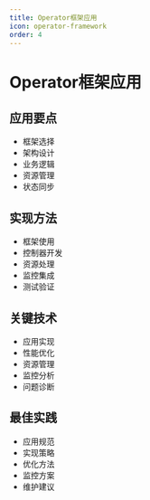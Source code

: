 ```yaml
---
title: Operator框架应用
icon: operator-framework
order: 4
---
```


# Operator框架应用

## 应用要点
- 框架选择
- 架构设计
- 业务逻辑
- 资源管理
- 状态同步

## 实现方法
- 框架使用
- 控制器开发
- 资源处理
- 监控集成
- 测试验证

## 关键技术
- 应用实现
- 性能优化
- 资源管理
- 监控分析
- 问题诊断

## 最佳实践
- 应用规范
- 实现策略
- 优化方法
- 监控方案
- 维护建议

